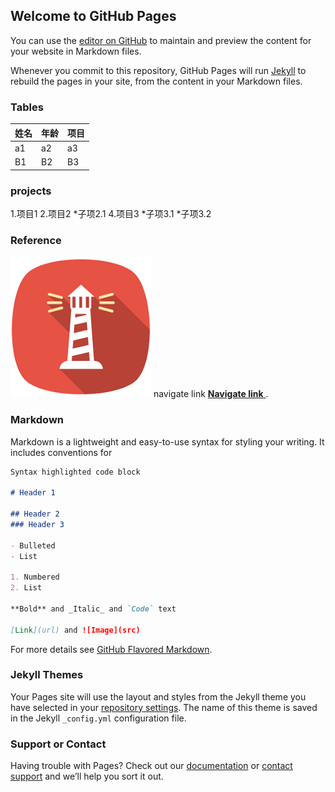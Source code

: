 ## Welcome to GitHub Pages

You can use the [editor on GitHub](https://github.com/sun816/sun816.github.io/edit/main/README.md) to maintain and preview the content for your website in Markdown files.

Whenever you commit to this repository, GitHub Pages will run [Jekyll](https://jekyllrb.com/) to rebuild the pages in your site, from the content in your Markdown files.

### Tables

姓名         | 年龄         | 项目
------------ | -------------| -------------
a1 |a2|a3
B1| B2|B3

### projects
1.项目1
2.项目2
  *子项2.1
4.项目3
  *子项3.1
  *子项3.2

### Reference 

![nav](https://github.com/sun816/sun816.github.io/blob/main/cache/nav.png)
navigate link [**Navigate link** ](https://nav.bajinxianshen.cf).

### Markdown

Markdown is a lightweight and easy-to-use syntax for styling your writing. It includes conventions for

```markdown
Syntax highlighted code block

# Header 1

## Header 2
### Header 3

- Bulleted
- List

1. Numbered
2. List

**Bold** and _Italic_ and `Code` text

[Link](url) and ![Image](src)
```

For more details see [GitHub Flavored Markdown](https://guides.github.com/features/mastering-markdown/).

### Jekyll Themes

Your Pages site will use the layout and styles from the Jekyll theme you have selected in your [repository settings](https://github.com/sun816/sun816.github.io/settings). The name of this theme is saved in the Jekyll `_config.yml` configuration file.

### Support or Contact

Having trouble with Pages? Check out our [documentation](https://docs.github.com/categories/github-pages-basics/) or [contact support](https://support.github.com/contact) and we’ll help you sort it out.
